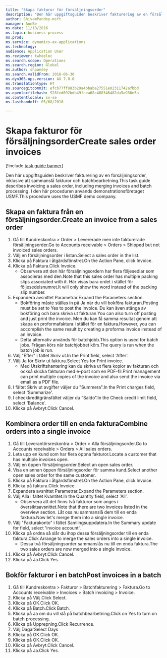 ```yaml
--- 
title: "Skapa fakturor för försäljningsorder"
description: "Den här uppgiftsguiden beskriver fakturering av en försäljningsorder, inklusive att sammanslå fakturor och batchbearbetning."
author: ShivamPandey-msft
manager: AnnBe
ms.date: 11/10/2016
ms.topic: business-process
ms.prod: 
ms.service: dynamics-ax-applications
ms.technology: 
audience: Application User
ms.reviewer: twheeloc
ms.search.scope: Operations
ms.search.region: Global
ms.author: shpandey
ms.search.validFrom: 2016-06-30
ms.dyn365.ops.version: AX 7.0.0
ms.translationtype: HT
ms.sourcegitcommit: efcb77ff883b29a4bbaba27551e02311742afbbd
ms.openlocfilehash: 928fed092bdb49fcea68c488346482da5a986e5a
ms.contentlocale: sv-se
ms.lasthandoff: 05/08/2018

---
```

# <a name="create-sales-order-invoices"></a><span data-ttu-id="f12ed-103">Skapa fakturor för försäljningsorder</span><span class="sxs-lookup"><span data-stu-id="f12ed-103">Create sales order invoices</span></span>

[!include [task guide banner](../../includes/task-guide-banner.md)]

<span data-ttu-id="f12ed-104">Den här uppgiftsguiden beskriver fakturering av en försäljningsorder, inklusive att sammanslå fakturor och batchbearbetning.</span><span class="sxs-lookup"><span data-stu-id="f12ed-104">This task guide describes invoicing a sales order, including merging invoices and batch processing.</span></span> <span data-ttu-id="f12ed-105">I den här proceduren används demonstrationsföretaget USMF.</span><span class="sxs-lookup"><span data-stu-id="f12ed-105">This procedure uses the USMF demo company.</span></span>


## <a name="create-an-invoice-from-a-sales-order"></a><span data-ttu-id="f12ed-106">Skapa en faktura från en försäljningsorder.</span><span class="sxs-lookup"><span data-stu-id="f12ed-106">Create an invoice from a sales order</span></span>
1. <span data-ttu-id="f12ed-107">Gå till Kundreskontra > Order > Levererade men inte fakturerade försäljningsorder.</span><span class="sxs-lookup"><span data-stu-id="f12ed-107">Go to Accounts receivable > Orders > Shipped but not invoiced sales orders.</span></span>
2. <span data-ttu-id="f12ed-108">Välj en försäljningsorder i listan.</span><span class="sxs-lookup"><span data-stu-id="f12ed-108">Select a sales order in the list.</span></span> 
3. <span data-ttu-id="f12ed-109">Klicka på Faktura i åtgärdsfönstret.</span><span class="sxs-lookup"><span data-stu-id="f12ed-109">On the Action Pane, click Invoice.</span></span>
4. <span data-ttu-id="f12ed-110">Klicka på Faktura.</span><span class="sxs-lookup"><span data-stu-id="f12ed-110">Click Invoice.</span></span>
    * <span data-ttu-id="f12ed-111">Observera att den här försäljningsordern har flera följesedlar som associeras med den.</span><span class="sxs-lookup"><span data-stu-id="f12ed-111">Note that this sales order has multiple packing slips associated with it.</span></span> <span data-ttu-id="f12ed-112">Här visas bara ordet <multiple> i stället för följesedelsnumret.</span><span class="sxs-lookup"><span data-stu-id="f12ed-112">It will only show the word <multiple> instead of the packing slip number.</span></span>  
5. <span data-ttu-id="f12ed-113">Expandera avsnittet Parametrar.</span><span class="sxs-lookup"><span data-stu-id="f12ed-113">Expand the Parameters section.</span></span>
    * <span data-ttu-id="f12ed-114">Bokföring måste ställas in på Ja när du vill bokföra fakturan.</span><span class="sxs-lookup"><span data-stu-id="f12ed-114">Posting must be set to Yes to post the invoice.</span></span> <span data-ttu-id="f12ed-115">Du kan även stänga av bokföring och bara skriva ut fakturan.</span><span class="sxs-lookup"><span data-stu-id="f12ed-115">You can also turn off posting and just print the invoice.</span></span> <span data-ttu-id="f12ed-116">Men du kan få samma resultat genom att skapa en proformafaktura i stället för en faktura.</span><span class="sxs-lookup"><span data-stu-id="f12ed-116">However, you can accomplish the same result by creating a proforma invoice instead of an invoice.</span></span>  
    * <span data-ttu-id="f12ed-117">Detta alternativ används för batchjobb.</span><span class="sxs-lookup"><span data-stu-id="f12ed-117">This option is used for batch jobs.</span></span> <span data-ttu-id="f12ed-118">Frågan körs när batchjobbet körs.</span><span class="sxs-lookup"><span data-stu-id="f12ed-118">The query is run when the batch job is run.</span></span>    
6. <span data-ttu-id="f12ed-119">Välj "Efter" i fältet Skriv ut.</span><span class="sxs-lookup"><span data-stu-id="f12ed-119">In the Print field, select 'After'.</span></span>
7. <span data-ttu-id="f12ed-120">Välj Ja för Skriv ut faktura.</span><span class="sxs-lookup"><span data-stu-id="f12ed-120">Select Yes for Print invoice.</span></span>
    * <span data-ttu-id="f12ed-121">Med Utskriftshantering kan du skriva ut flera kopior av fakturan och också skicka fakturan med e-post som en PDF-fil.</span><span class="sxs-lookup"><span data-stu-id="f12ed-121">Print management can print  multiple copies of the invoice and also send the invoice via email as a PDF file.</span></span>  
8. <span data-ttu-id="f12ed-122">I fältet Skriv ut avgifter väljer du "Summera".</span><span class="sxs-lookup"><span data-stu-id="f12ed-122">In the Print charges field, select 'Summarize'.</span></span>
9. <span data-ttu-id="f12ed-123">I checkkreditgränsfältet väljer du ”Saldo”.</span><span class="sxs-lookup"><span data-stu-id="f12ed-123">In the Check credit limit field, select 'Balance'.</span></span>
10. <span data-ttu-id="f12ed-124">Klicka på Avbryt.</span><span class="sxs-lookup"><span data-stu-id="f12ed-124">Click Cancel.</span></span>

## <a name="combine-orders-into-a-single-invoice"></a><span data-ttu-id="f12ed-125">Kombinera order till en enda faktura</span><span class="sxs-lookup"><span data-stu-id="f12ed-125">Combine orders into a single invoice</span></span>
1. <span data-ttu-id="f12ed-126">Gå till Leverantörsreskontra > Order > Alla försäljningsorder.</span><span class="sxs-lookup"><span data-stu-id="f12ed-126">Go to Accounts receivable > Orders > All sales orders.</span></span>
2. <span data-ttu-id="f12ed-127">Leta upp en kund som har flera öppna fakturor.</span><span class="sxs-lookup"><span data-stu-id="f12ed-127">Locate a customer that has multiple invoices open.</span></span>
3. <span data-ttu-id="f12ed-128">Välj en öppen försäljningsorder.</span><span class="sxs-lookup"><span data-stu-id="f12ed-128">Select an open sales order.</span></span>
4. <span data-ttu-id="f12ed-129">Visa en annan öppen försäljningsorder för samma kund.</span><span class="sxs-lookup"><span data-stu-id="f12ed-129">Select another open sales order for the same customer.</span></span>
5. <span data-ttu-id="f12ed-130">Klicka på Faktura i åtgärdsfönstret.</span><span class="sxs-lookup"><span data-stu-id="f12ed-130">On the Action Pane, click Invoice.</span></span>
6. <span data-ttu-id="f12ed-131">Klicka på faktura.</span><span class="sxs-lookup"><span data-stu-id="f12ed-131">Click Invoice.</span></span>
7. <span data-ttu-id="f12ed-132">Expandera avsnittet Parametrar.</span><span class="sxs-lookup"><span data-stu-id="f12ed-132">Expand the Parameters section.</span></span>
8. <span data-ttu-id="f12ed-133">Välj Alla i fältet Kvantitet.</span><span class="sxs-lookup"><span data-stu-id="f12ed-133">In the Quantity field, select 'All'.</span></span>
    * <span data-ttu-id="f12ed-134">Observera att det finns två fakturor som anges i översiktsavsnittet.</span><span class="sxs-lookup"><span data-stu-id="f12ed-134">Note that there are two invoices listed in the overview section.</span></span> <span data-ttu-id="f12ed-135">Låt oss nu sammanslå dem till en enda faktura.</span><span class="sxs-lookup"><span data-stu-id="f12ed-135">Now let's merge them into a single invoice.</span></span>  
9. <span data-ttu-id="f12ed-136">Välj "Fakturakonto" i fältet Samlingsuppdatera.</span><span class="sxs-lookup"><span data-stu-id="f12ed-136">In the Summary update for field, select 'Invoice account'.</span></span>
10. <span data-ttu-id="f12ed-137">Klicka på ordna så slår du ihop dessa försäljningsorder till en enda faktura.</span><span class="sxs-lookup"><span data-stu-id="f12ed-137">Click Arrange to merge the sales orders into a single invoice.</span></span>
    * <span data-ttu-id="f12ed-138">Dessa två försäljningsorder sammanslås nu till en enda faktura.</span><span class="sxs-lookup"><span data-stu-id="f12ed-138">The two sales orders are now merged into a single invoice.</span></span>   
11. <span data-ttu-id="f12ed-139">Klicka på Avbryt.</span><span class="sxs-lookup"><span data-stu-id="f12ed-139">Click Cancel.</span></span>
12. <span data-ttu-id="f12ed-140">Klicka på Ja.</span><span class="sxs-lookup"><span data-stu-id="f12ed-140">Click Yes.</span></span>

## <a name="post-invoices-in-a-batch"></a><span data-ttu-id="f12ed-141">Bokför fakturor i en batch</span><span class="sxs-lookup"><span data-stu-id="f12ed-141">Post invoices in a batch</span></span>
1. <span data-ttu-id="f12ed-142">Gå till Kundreskontra > Fakturor > Batchfakturering > Faktura.</span><span class="sxs-lookup"><span data-stu-id="f12ed-142">Go to Accounts receivable > Invoices > Batch invoicing > Invoice.</span></span>
2. <span data-ttu-id="f12ed-143">Klicka på Välj.</span><span class="sxs-lookup"><span data-stu-id="f12ed-143">Click Select.</span></span>
3. <span data-ttu-id="f12ed-144">Klicka på OK.</span><span class="sxs-lookup"><span data-stu-id="f12ed-144">Click OK.</span></span>
4. <span data-ttu-id="f12ed-145">Klicka på Batch.</span><span class="sxs-lookup"><span data-stu-id="f12ed-145">Click Batch.</span></span>
5. <span data-ttu-id="f12ed-146">Klicka på Ja om du vill slå på batchbearbetning.</span><span class="sxs-lookup"><span data-stu-id="f12ed-146">Click on Yes to turn on batch processing.</span></span>
6. <span data-ttu-id="f12ed-147">Klicka på Upprepning.</span><span class="sxs-lookup"><span data-stu-id="f12ed-147">Click Recurrence.</span></span>
7. <span data-ttu-id="f12ed-148">Välj Dagar</span><span class="sxs-lookup"><span data-stu-id="f12ed-148">Select Days</span></span>
8. <span data-ttu-id="f12ed-149">Klicka på OK.</span><span class="sxs-lookup"><span data-stu-id="f12ed-149">Click OK.</span></span>
9. <span data-ttu-id="f12ed-150">Klicka på OK.</span><span class="sxs-lookup"><span data-stu-id="f12ed-150">Click OK.</span></span>
10. <span data-ttu-id="f12ed-151">Klicka på Avbryt.</span><span class="sxs-lookup"><span data-stu-id="f12ed-151">Click Cancel.</span></span>
11. <span data-ttu-id="f12ed-152">Klicka på Ja.</span><span class="sxs-lookup"><span data-stu-id="f12ed-152">Click Yes.</span></span>



